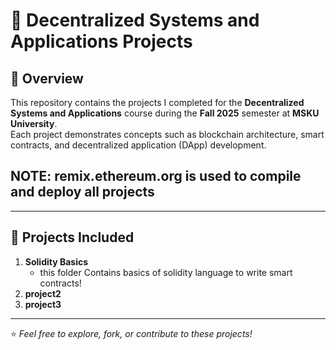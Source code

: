 # 🧩 Decentralized Systems and Applications Projects

## 📘 Overview  
This repository contains the projects I completed for the **Decentralized Systems and Applications** course during the **Fall 2025** semester at **MSKU University**.  
Each project demonstrates concepts such as blockchain architecture, smart contracts, and decentralized application (DApp) development.

## **NOTE: remix.ethereum.org is used to compile and deploy all projects**

---

## 💼 Projects Included  
1. **Solidity Basics**
   - this folder Contains basics of solidity language to write smart contracts!
3. **project2**
4. **project3**
---

⭐ *Feel free to explore, fork, or contribute to these projects!*
